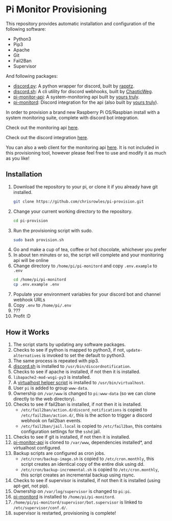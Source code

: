 # Pi Monitor Provisioning

This repository provides automatic installation and configuration of the following software:

- Python3
- Pip3
- Apache
- Git
- Fail2Ban
- Supervisor

And following packages:

- [discord.py](https://pypi.org/project/discord.py/): A python wrapper for discord, built by [rapptz](https://pypi.org/user/rapptz/).
- [discord.sh](https://github.com/ChaoticWeg/discord.sh): A cli utility for discord webhooks, built by [ChaoticWeg](https://github.com/ChaoticWeg).
- [pi-monitor-api](https://github.com/chrisrowles/pi-monitor-api): A system-monitoring api built by [yours truly](https://github.com/chrisrowles).
- [pi-monitord](https://github.com/chrisrowles/pi-monitord): Discord integration for the api (also built by [yours truly](https://github.com/chrisrowles)).

In order to provision a brand new Raspberry Pi OS/Raspbian install with a system monitoring suite, complete with discord bot integration.

Check out the monitoring api [here](https://github.com/chrisrowles/pi-monitor-api).

Check out the discord integration [here](https://github.com/chrisrowles/pi-monitord).

You can also a web client for the monitoring api [here](https://github.com/chrisrowles/pi-monitor). It is not included in this provisioning tool, however please feel free to use and modify it as much as you like!

## Installation

1. Download the repository to your pi, or clone it if you already have git installed.
    ```sh
    git clone https://github.com/chrisrowles/pi-provision.git
    ```
2. Change your current working directory to the repository.
    ```sh
    cd pi-provision
    ```
3. Run the provisioning script with sudo.
    ```sh
    sudo bash provision.sh
    ```
4. Go and make a cup of tea, coffee or hot chocolate, whichever you prefer
5. In about ten minutes or so, the script will complete and your monitoring api will be online
6. Change directory to `/home/pi/pi-monitord` and copy `.env.example` to `.env`
    ```sh
    cd /home/pi/pi-monitord
    cp .env.example .env
    ```
7. Populate your environment variables for your discord bot and channel webhook URLs
8. Copy `.env` to `/home/pi/.env`
9. ???
10. Profit :D

## How it Works

1. The script starts by updating any software packages.
2. Checks to see if python is mapped to python3, if not, `update-alternatives` is invoked to set the default to python3.
3. The same process is repeated with pip3.
4. [discord.sh](https://github.com/ChaoticWeg/discord.sh) is installed to `/usr/bin/discordnotification`.
5. Checks to see if apache is installed, if not then it is installed.
6. `libapache2-mod-wsgi-py3` is installed.
7. A [virtualhost helper script](https://github.com/chrisrowles/dotfiles/blob/master/scripts/virtualhost) is installed to `/usr/bin/virtualhost`.
8. User `pi` is added to group `www-data`.
9. Ownership on `/var/www` is changed to `pi:www-data` (so we can clone directly to the web directory).
10. Checks to see if fail2ban is installed, if not then it is installed.
    - `/etc/fail2ban/action.d/discord_notifications` is copied to `/etc/fail2ban/action.d/`, this is the action to trigger a discord webhook on fail2ban events.
    - `/etc/fail2ban/jail.local` is copied to `/etc/fail2ban`, this contains configuration settings for the `sshd` jail.
11. Checks to see if git is installed, if not then it is installed.
12. [pi-monitor-api](https://github.com/chrisrowles/pi-monitor-api) is cloned to `/var/www`, dependencies installed*, and virtualhost configured.
13. Backup scripts are configured as cron jobs.
    - `/etc/cron/backup-image.sh` is copied to `/etc/cron.monthly`, this script creates an identical copy of the entire disk using dd.
    - `/etc/cron/backup-incremental.sh` is copied to `/etc/cron.monthly`, this script creates an incremental backup using rsync.
14. Checks to see if supervisor is installed, if not then it is installed (using apt-get, not pip).
15. Ownership on `/var/log/supervisor` is changed to `pi:pi`.
16. [pi-monitord](https://github.com/chrisrowles/pi-monitord) is installed to `/home/pi/pi-monitord`.
17. `/home/pi/pi-monitord/supervisor/bot.supervisor` is linked to `/etc/supervisor/conf.d/`.
18. supervisor is restarted, provisioning is complete!
